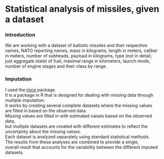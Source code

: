 <h1>Statistical analysis of missiles, given a dataset</h1>

<h3>Introduction</h3>
We are working with a dataset of ballistic missiles and their respective names, NATO reporting names, mass in kilograms,
length in meters, caliber in meters, number of subheads, payload in kilograms, type (not in detail, just aggregate state) of fuel,
maximal range in kilometers, launch mode, number of engine stages and their class by range. <br>

<h3>Imputation</h3>
I used the <a href="https://cran.r-project.org/web/packages/mice/index.html">mice</a> package. <br>
It is a package in R that is designed for dealing with missing data through multiple imputation. <br>
It works by creating several complete datasets where the missing values are filled in based on the observed data. <br>
Missing values are filled in with estimated values based on the observed data, <br>
but multiple datasets are created with different estimates to reflect the uncertainty about the missing values. <br>
Each dataset is analyzed separately using standard statistical methods. <br>
The results from these analyses are combined to provide a single, <br>
overall result that accounts for the variability between the different imputed datasets. <br>
